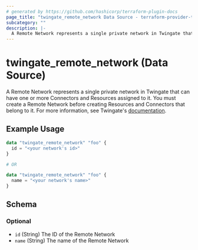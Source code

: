 ```yaml
---
# generated by https://github.com/hashicorp/terraform-plugin-docs
page_title: "twingate_remote_network Data Source - terraform-provider-twingate"
subcategory: ""
description: |-
  A Remote Network represents a single private network in Twingate that can have one or more Connectors and Resources assigned to it. You must create a Remote Network before creating Resources and Connectors that belong to it. For more information, see Twingate's documentation https://docs.twingate.com/docs/remote-networks.
---
```


# twingate_remote_network (Data Source)

A Remote Network represents a single private network in Twingate that can have one or more Connectors and Resources assigned to it. You must create a Remote Network before creating Resources and Connectors that belong to it. For more information, see Twingate's [documentation](https://docs.twingate.com/docs/remote-networks).

## Example Usage

```terraform
data "twingate_remote_network" "foo" {
  id = "<your network's id>"
}

# OR

data "twingate_remote_network" "foo" {
  name = "<your network's name>"
}
```

<!-- schema generated by tfplugindocs -->
## Schema

### Optional

- `id` (String) The ID of the Remote Network
- `name` (String) The name of the Remote Network


